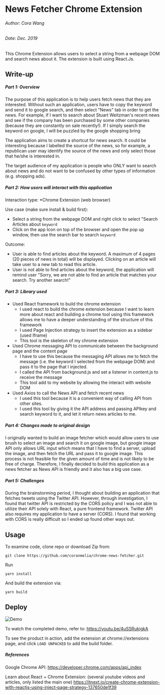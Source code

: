 # News Fetcher Chrome Extension
###### Author: Cora Wang 
###### Date: Dec. 2019

This Chrome Extension allows users to select a string from a webpage DOM and search news about it. The extension is built using React.Js. 

## Write-up

##### Part 1: Overview
The purpose of this application is to help users fetch news that they are interested. Without such an application,
users have to copy the keyword and send it to google search, and then select "News" tab in order to get the news.
For example, if I want to search about Stuart Weitzman's recent news and 
see if the company has been purchased by some other companies (because they are constantly on sale recently!). If 
 I simply search the keyword on google, I will be puzzled by the google shopping bring 

The application aims to create a shortcut for news search. It could be interesting because I labelled
 the source of the news, so for example, a republican user may identify the source of the news and only select those that 
 he/she is interested in. 
 
The target audience of my application is people who ONLY want to search about news and do not want to 
be confused by other types of information (e.g. shopping ads). 

##### Part 2: How users will interact with this application
Interaction type:
*Chrome Extension (web browser)

Use case (make sure install & build first):
* Select a string from the webpage DOM and right click to select "Search Articles about `keyword`
* Click on the app Icon on top of the browser and open the pop up window, then use the search bar to search `keyword`

Outcome:
* User is able to find articles about the keyword. A maximum of 4 pages (20 pieces of news in total) 
    will be displayed. Clicking on an article will take user to a new tab to read this article. 
* User is not able to find articles about the keyword, the application will remind user "Sorry, we are not able
 to find an article that matches your search. Try another search!"

##### Part 3: Library used
- Used React framework to build the chrome extension
    * I used react to build the chrome extension because I want to learn more about react and building 
    a chrome tool using this framework allows me to have a deeper understanding of the structure of this framework
    * I used Page Injection strategy to insert the extension as a sidebar (used Iframe)
    * This tool is the skeleton of my chrome extension
- Used Chrome messaging API to communicate between the background page and the content page
    * I have to use this because the messaging API allows me to fetch the message (i.e. the keyword I selected from the webpage DOM) and pass it 
    to the page that I injected.
    * I called the API from background.js and set a listener in content.js to receive the message
    * This tool add to my website by allowing the interact with website DOM
- Used Axios to call the News API and fetch recent news
    * I used this tool because it is a convenient way of calling API from other sites.
    * I used this tool by giving it the API address and passing APIkey and search keyword to it,
    and let it return news articles to me. 

##### Part 4: Changes made to original design

 I originally wanted to build an image fetcher which would allow users to use brush to select an image
 and search it on google image, but google image API only allows URL input which means that I have to find a server, 
 upload the image, and then fetch the URL and pass it to google image. This process is not feasible for the given amount of
 time and is not likely to be free of charge. Therefore, I finally decided to build this application as a news fetcher as News API is 
 friendly and it also has a big use case.
 
##### Part 5: Challenges
  
 During the brainstorming period, I thought about building an application that fetches tweets using the Twitter API. However, through investigation, I found that twitter API is restricted by the CORS policy and 
  I was not able to utilize their API solely with React, a pure frontend framework. Twitter API also requires my application
  to have a server (CORS). I found that working with CORS is really difficult so I ended up found other ways out. 

## Usage
To examine code, clone repo or download Zip from:

```
git clone https://github.com/coranmelia/chrome-news-fetcher.git
```

Run
```
yarn install
```

And build the extension via:
```
yarn build
```

## Deploy

![Demo](./public/demo/demo.gif)

To watch the completed demo, refer to: https://youtu.be/4uSSRukigkA 

To see the product in action, add the extension at chrome://extensions page, and click `LOAD UNPACKED` to add the build folder.

##### References
Google Chrome API: https://developer.chrome.com/apps/api_index 

Learn about React + Chrome Extension: (several youtube videos and articles, only listed the main one)
https://itnext.io/create-chrome-extension-with-reactjs-using-inject-page-strategy-137650de1f39 

